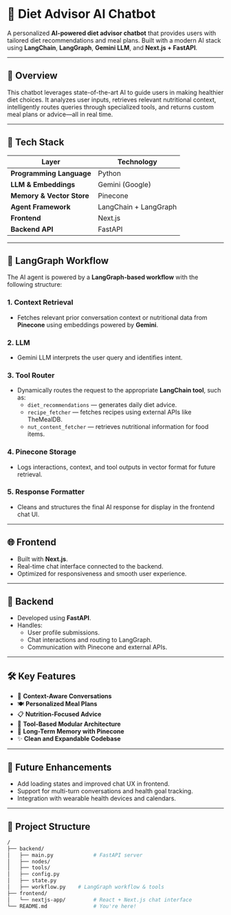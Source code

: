 # 🥗 Diet Advisor AI Chatbot

A personalized **AI-powered diet advisor chatbot** that provides users with tailored diet recommendations and meal plans. Built with a modern AI stack using **LangChain**, **LangGraph**, **Gemini LLM**, and **Next.js + FastAPI**.

---

## 📌 Overview

This chatbot leverages state-of-the-art AI to guide users in making healthier diet choices. It analyzes user inputs, retrieves relevant nutritional context, intelligently routes queries through specialized tools, and returns custom meal plans or advice—all in real time.

---

## 🧠 Tech Stack

| Layer               | Technology                  |
|--------------------|-----------------------------|
| **Programming Language** | Python             |
| **LLM & Embeddings** | Gemini (Google)             |
| **Memory & Vector Store** | Pinecone                   |
| **Agent Framework** | LangChain + LangGraph       |
| **Frontend**        | Next.js                     |
| **Backend API**     | FastAPI                     |

---

## 🔁 LangGraph Workflow

The AI agent is powered by a **LangGraph-based workflow** with the following structure:


### 1. **Context Retrieval**
- Fetches relevant prior conversation context or nutritional data from **Pinecone** using embeddings powered by **Gemini**.

### 2. **LLM**
- Gemini LLM interprets the user query and identifies intent.

### 3. **Tool Router**
- Dynamically routes the request to the appropriate **LangChain tool**, such as:
  - `diet_recommendations` — generates daily diet advice.
  - `recipe_fetcher` — fetches recipes using external APIs like TheMealDB.
  - `nut_content_fetcher` — retrieves nutritional information for food items.

### 4. **Pinecone Storage**
- Logs interactions, context, and tool outputs in vector format for future retrieval.

### 5. **Response Formatter**
- Cleans and structures the final AI response for display in the frontend chat UI.

---

## 🌐 Frontend

- Built with **Next.js**.
- Real-time chat interface connected to the backend.
- Optimized for responsiveness and smooth user experience.

---

## 🚀 Backend

- Developed using **FastAPI**.
- Handles:
  - User profile submissions.
  - Chat interactions and routing to LangGraph.
  - Communication with Pinecone and external APIs.

---

## 🛠️ Key Features

- 🔄 **Context-Aware Conversations**  
- 🍽️ **Personalized Meal Plans**  
- 📋 **Nutrition-Focused Advice**  
- 🌱 **Tool-Based Modular Architecture**  
- 💾 **Long-Term Memory with Pinecone**  
- ✨ **Clean and Expandable Codebase**

---

## 🔧 Future Enhancements

- Add loading states and improved chat UX in frontend.
- Support for multi-turn conversations and health goal tracking.
- Integration with wearable health devices and calendars.

---

## 📁 Project Structure

```bash
/
├── backend/
│   ├── main.py             # FastAPI server
│   ├── nodes/
│   ├── tools/
│   ├── config.py
│   ├── state.py
│   ├── workflow.py    # LangGraph workflow & tools
├── frontend/
│   └── nextjs-app/         # React + Next.js chat interface
└── README.md               # You're here!


